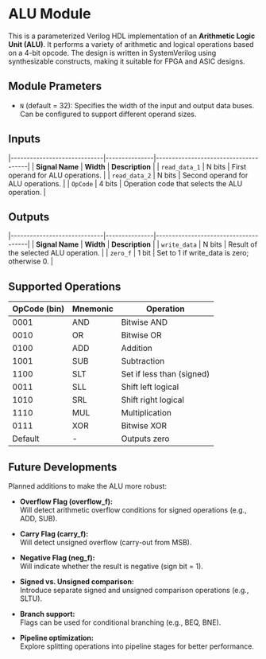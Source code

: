 # ALU Module
This is a parameterized Verilog HDL implementation of an **Arithmetic Logic Unit (ALU)**. It performs a variety of arithmetic and logical operations based on a 4-bit opcode. The design is written in SystemVerilog using synthesizable constructs, making it suitable for FPGA and ASIC designs.



## Module Prameters
- `N` (default = 32): Specifies the width of the input and output data buses. Can be configured to support different operand sizes.


## Inputs 

|-----------------------------|---------------|--------------------------------------|
| **Signal Name**             | **Width**     | **Description**                      |
| `read_data_1`               | N bits        | First operand for ALU operations.    |
| `read_data_2`               | N bits        | Second operand for ALU operations.   |
| `OpCode`                    | 4 bits        | Operation code that selects the ALU operation. |


## Outputs

|-----------------------------|---------------|--------------------------------------|
| **Signal Name**             | **Width**     | **Description**                      |
| `write_data`                | N bits        | Result of the selected ALU operation. |
| `zero_f`                    | 1 bit         | Set to 1 if write_data is zero; otherwise 0. |


## Supported Operations

| OpCode (bin) | Mnemonic | Operation                        |
|--------------|----------|----------------------------------|
| 0001         | AND      | Bitwise AND                      |
| 0010         | OR       | Bitwise OR                       |
| 0100         | ADD      | Addition                         |
| 1001         | SUB      | Subtraction                      |
| 1100         | SLT      | Set if less than (signed)        |
| 0011         | SLL      | Shift left logical               |
| 1010         | SRL      | Shift right logical              |
| 1110         | MUL      | Multiplication                   |
| 0111         | XOR      | Bitwise XOR                      |
| Default      | -        | Outputs zero                     |


## Future Developments

Planned additions to make the ALU more robust:

- **Overflow Flag (overflow_f):**  
  Will detect arithmetic overflow conditions for signed operations (e.g., ADD, SUB).

- **Carry Flag (carry_f):**  
  Will detect unsigned overflow (carry-out from MSB).

- **Negative Flag (neg_f):**  
  Will indicate whether the result is negative (sign bit = 1).

- **Signed vs. Unsigned comparison:**  
  Introduce separate signed and unsigned comparison operations (e.g., SLTU).

- **Branch support:**  
  Flags can be used for conditional branching (e.g., BEQ, BNE).

- **Pipeline optimization:**  
  Explore splitting operations into pipeline stages for better performance.
